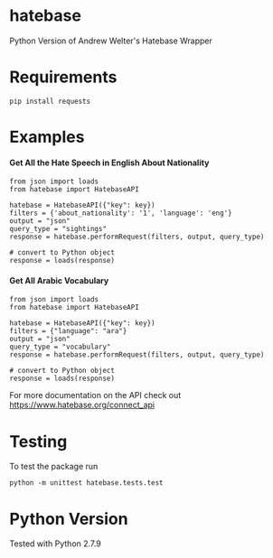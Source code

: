 # hatebase
Python Version of Andrew Welter's Hatebase Wrapper

# Requirements
```
pip install requests
```

# Examples
#### Get All the Hate Speech in English About Nationality 
```
from json import loads
from hatebase import HatebaseAPI

hatebase = HatebaseAPI({"key": key})
filters = {'about_nationality': '1', 'language': 'eng'}
output = "json"
query_type = "sightings"
response = hatebase.performRequest(filters, output, query_type)

# convert to Python object
response = loads(response)
```

#### Get All Arabic Vocabulary
```
from json import loads
from hatebase import HatebaseAPI

hatebase = HatebaseAPI({"key": key})
filters = {"language": "ara"}
output = "json"
query_type = "vocabulary"
response = hatebase.performRequest(filters, output, query_type)

# convert to Python object
response = loads(response)
```

For more documentation on the API check out https://www.hatebase.org/connect_api

# Testing
To test the package run
```
python -m unittest hatebase.tests.test
```

# Python Version
Tested with Python 2.7.9
